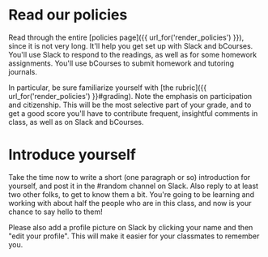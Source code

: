 # Read our policies

Read through the entire [policies page]({{ url_for('render_policies') }}), since it is not very long. It'll help you get set up with Slack and bCourses. You'll use Slack to respond to the readings, as well as for some homework assignments. You'll use bCourses to submit homework and tutoring journals.

In particular, be sure familiarize yourself with [the rubric]({{ url_for('render_policies') }}#grading). Note the emphasis on participation and citizenship. This will be the most selective part of your grade, and to get a good score you'll have to contribute frequent, insightful comments in class, as well as on Slack and bCourses.

# Introduce yourself

Take the time now to write a short (one paragraph or so) introduction for yourself, and post it in the #random channel on Slack. Also reply to at least two other folks, to get to know them a bit. You're going to be learning and working with about half the people who are in this class, and now is your chance to say hello to them!

Please also add a profile picture on Slack by clicking your name and then "edit your profile". This will make it easier for your classmates to remember you.
